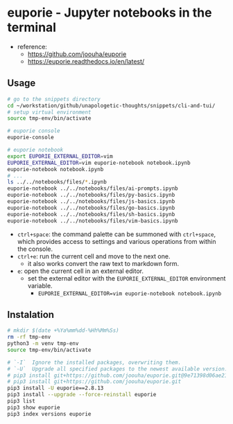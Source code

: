 # euporie - Jupyter notebooks in the terminal

- reference:
  - https://github.com/joouha/euporie
  - https://euporie.readthedocs.io/en/latest/

## Usage

```sh
# go to the snippets directory
cd ~/workstation/github/unapologetic-thoughts/snippets/cli-and-tui/
# setup virtual environment
source tmp-env/bin/activate

# euporie console
euporie-console

# euporie notebook
export EUPORIE_EXTERNAL_EDITOR=vim
EUPORIE_EXTERNAL_EDITOR=vim euporie-notebook notebook.ipynb
euporie-notebook notebook.ipynb
# ...
ls ../../notebooks/files/*.ipynb
euporie-notebook ../../notebooks/files/ai-prompts.ipynb
euporie-notebook ../../notebooks/files/py-basics.ipynb
euporie-notebook ../../notebooks/files/js-basics.ipynb
euporie-notebook ../../notebooks/files/go-basics.ipynb
euporie-notebook ../../notebooks/files/sh-basics.ipynb
euporie-notebook ../../notebooks/files/vim-basics.ipynb
```

- `ctrl+space`: the command palette can be summoned with `ctrl+space`, which
  provides access to settings and various operations from within the console.
- `ctrl+e`: run the current cell and move to the next one.
  - it also works convert the raw text to markdown form.
- `e`: open the current cell in an external editor.
  - set the external editor with the `EUPORIE_EXTERNAL_EDITOR` environment variable.
      - `EUPORIE_EXTERNAL_EDITOR=vim euporie-notebook notebook.ipynb`

## Instalation

```sh
# mkdir $(date +%Ya%mm%dd-%Hh%Mm%Ss)
rm -rf tmp-env
python3 -m venv tmp-env
source tmp-env/bin/activate

# `-I`  Ignore the installed packages, overwriting them.
# `-U`  Upgrade all specified packages to the newest available version.
# pip3 install git+https://github.com/joouha/euporie.git@9e71398d06ae21b6a523df1d82cd3b74d6fab007
# pip3 install git+https://github.com/joouha/euporie.git
pip3 install -U euporie==2.8.13
pip3 install --upgrade --force-reinstall euporie
pip3 list
pip3 show euporie
pip3 index versions euporie
```

